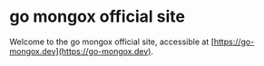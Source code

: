 # go mongox official site
Welcome to the go mongox official site, accessible at [https://go-mongox.dev](https://go-mongox.dev).

